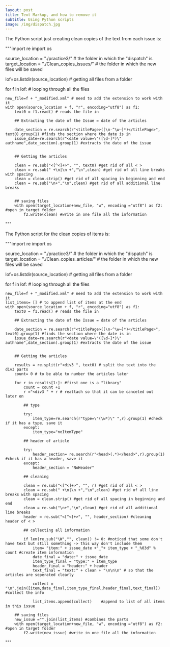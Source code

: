 ```yaml
---
layout: post
title: Text Markup, and how to remove it
subtitle: Using Python scripts
image: /img/dispatch.jpg
---
```


The Python script just creating clean copies of the text from each issue is:

"""import re
import os

source_location = "./practice3/"   # the folder in which the "dispatch" is
target_location = "./Clean_copies_issues/" # the folder in which the new files will be saved 

lof=os.listdir(source_location) # getting all files from a folder

for f in lof: # looping through all the files

    new_file=f + "_modified.xml" # need to add the extension to work with it
    with open(source_location + f, "r", encoding="utf8") as f1:
        text0 = f1.read() # reads the file in
        
        ## Extracting the date of the Issue = date of the articles

        date_section = re.search(r"<titlePage>([\n-^\w—]*)</titlePage>", text0).group(1) #finds the section where the date is in
        issue_date=re.search(r"<date value=\"([\d-]*)\" authname",date_section).group(1) #extracts the date of the issue


        ## Getting the articles

        clean = re.sub("<[^<]+>", "", text0) #get rid of all < >
        clean = re.sub(" +\n|\n +","\n",clean) #get rid of all line breaks with spacing
        clean = clean.strip() #get rid of all spacing in beginning and end
        clean = re.sub("\n+","\n",clean) #get rid of all additional line breaks 
    

        ## saving files
        with open(target_location+new_file, "w", encoding ="utf8") as f2: #open in target folder
            f2.write(clean) #write in one file all the information
"""

The Python script for the clean copies of items is:

"""import re
import os

source_location = "./practice3/"   # the folder in which the "dispatch" is
target_location = "./Clean_copies_articles/" # the folder in which the new files will be saved 

lof=os.listdir(source_location) # getting all files from a folder



for f in lof: # looping through all the files

    new_file=f + "_modified.xml" # need to add the extension to work with it
    list_items= [] # to append list of items at the end
    with open(source_location + f, "r", encoding="utf8") as f1:
        text0 = f1.read() # reads the file in
        
        ## Extracting the date of the Issue = date of the articles

        date_section = re.search(r"<titlePage>([\n-^\w—]*)</titlePage>", text0).group(1) #finds the section where the date is in
        issue_date=re.search(r"<date value=\"([\d-]*)\" authname",date_section).group(1) #extracts the date of the issue


        ## Getting the articles

        results = re.split(r"<div3 ", text0) # split the text into the div3 parts
        count= 0 # to be able to number the articles later

        for r in results[1:]: #first one is a "library"
            count = count +1
            r ="<div3 " + r # reattach so that it can be canceled out later on
    
            ## type
    
            try:
                item_type=re.search(r"type=\"(\w*)\" ",r).group(1) #check if it has a type, save it
            except:
                item_type="noItemType"
        
            ## header of article
    
            try: 
                header_section= re.search(r"<head>(.*)</head>",r).group(1) #check if it has a header, save it
            except: 
                header_section = "NoHeader"
        
            ## cleaning 
    
            clean = re.sub("<[^<]+>", "", r) #get rid of all < >
            clean = re.sub(" +\n|\n +","\n",clean) #get rid of all line breaks with spacing
            clean = clean.strip() #get rid of all spacing in beginning and end
            clean = re.sub("\n+","\n",clean) #get rid of all additional line breaks
            header = re.sub("<[^<]+>", "", header_section) #cleaning header of < > 
    
            ## collecting all information
    
            if len(re.sub("\W","", clean)) != 0: #noticed that some don't have text but still something -> this way don't include them
                item= "item:" + issue_date +"_"+ item_type + "_%03d" % count #create item information
                date_final = "date:" + issue_date 
                item_type_final = "type:" + item_type
                header_final = "header:" + header
                text_final = "text:" + clean + "\n\n\n" # so that the articles are seperated clearly
    
                collect = "\n".join([item,date_final,item_type_final,header_final,text_final]) #collect the info

                list_items.append(collect)    #append to list of all items in this issue

        ## saving files
        new_issue ="".join(list_items) #combines the parts
        with open(target_location+new_file, "w", encoding ="utf8") as f2: #open in target folder
            f2.write(new_issue) #write in one file all the information
"""